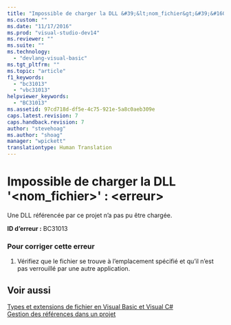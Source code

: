 ```yaml
---
title: "Impossible de charger la DLL &#39;&lt;nom_fichier&gt;&#39;&#160;: &lt;erreur&gt; | Microsoft Docs"
ms.custom: ""
ms.date: "11/17/2016"
ms.prod: "visual-studio-dev14"
ms.reviewer: ""
ms.suite: ""
ms.technology: 
  - "devlang-visual-basic"
ms.tgt_pltfrm: ""
ms.topic: "article"
f1_keywords: 
  - "bc31013"
  - "vbc31013"
helpviewer_keywords: 
  - "BC31013"
ms.assetid: 97cd718d-df5e-4c75-921e-5a8c0aeb309e
caps.latest.revision: 7
caps.handback.revision: 7
author: "stevehoag"
ms.author: "shoag"
manager: "wpickett"
translationtype: Human Translation
---
```

# Impossible de charger la DLL &#39;&lt;nom_fichier&gt;&#39;&#160;: &lt;erreur&gt;
Une DLL référencée par ce projet n’a pas pu être chargée.  
  
 **ID d’erreur :** BC31013  
  
### Pour corriger cette erreur  
  
1.  Vérifiez que le fichier se trouve à l’emplacement spécifié et qu’il n’est pas verrouillé par une autre application.  
  
## Voir aussi  
 [Types et extensions de fichier en Visual Basic et Visual C\#](http://msdn.microsoft.com/fr-fr/f793852c-da06-4d52-a826-65f635844772)   
 [Gestion des références dans un projet](/visual-studio/ide/managing-references-in-a-project)